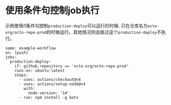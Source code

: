# 使用条件句控制job执行
示例使用if条件句控制`production-deploy`可以运行的时候. 只在仓库名为`octo-org/octo-repo-prod`的时候运行。其他情况则会跳过这个`production-deploy`不执行。
```
name: example-workflow
on: [push]
jobs:
  production-deploy:
    if: github.repository == 'octo-org/octo-repo-prod'
    runs-on: ubuntu-latest
    steps:
      - uses: actions/checkout@v4
      - uses: actions/setup-node@v4
        with:
          node-version: '14'
      - run: npm install -g bats

```